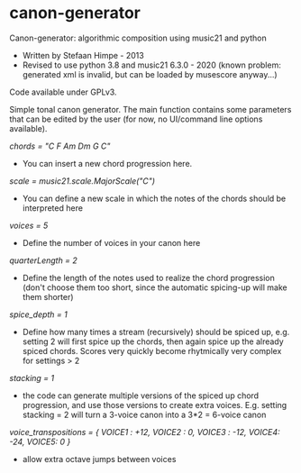 canon-generator
===============

Canon-generator: algorithmic composition using music21 and python
* Written by Stefaan Himpe - 2013
* Revised to use python 3.8 and music21 6.3.0 - 2020 (known problem: generated xml is invalid, but can be loaded by musescore anyway...)

Code available under GPLv3. 

Simple tonal canon generator.
The main function contains some parameters that can be edited by
the user (for now, no UI/command line options available).

  *chords = "C F Am Dm G C"*
  * You can insert a new chord progression here.

  *scale = music21.scale.MajorScale("C")*
  * You can define a new scale in which the notes of the chords should be interpreted here

  *voices = 5*
  * Define the number of voices in your canon here

  *quarterLength = 2*
  * Define the length of the notes used to realize the chord progression (don't choose them too short, since the automatic spicing-up will make them shorter)

  *spice_depth = 1*
  * Define how many times a stream (recursively) should be spiced up, e.g. setting 2 will first spice up the chords, then again spice up the already spiced chords. Scores very quickly become rhytmically very complex for settings > 2

  *stacking = 1*
  * the code can generate multiple versions of the spiced up chord progression, and use those versions to create extra voices. E.g. setting stacking = 2 will turn a 3-voice canon into a 3\*2 = 6-voice canon

  *voice_transpositions =  { VOICE1 : +12, VOICE2 : 0, VOICE3 : -12, VOICE4: -24, VOICE5: 0 }*
  * allow extra octave jumps between voices

